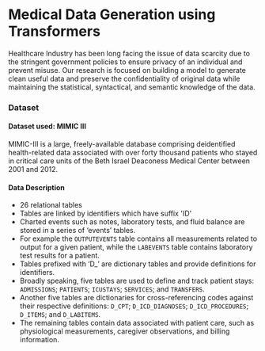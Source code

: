 # Medical Data Generation using Transformers


Healthcare Industry has been long facing the issue of data scarcity due to the stringent government policies to ensure privacy of an individual and prevent misuse. Our research is focused on building a model to generate clean useful data and preserve the confidentiality of original data while maintaining the statistical, syntactical, and semantic knowledge of the data.

### Dataset

#### Dataset used: MIMIC III 

MIMIC-III is a large, freely-available database comprising deidentified health-related data associated with over forty thousand patients who stayed in critical care units of the Beth Israel Deaconess Medical Center between 2001 and 2012.

#### Data Description
- 26 relational tables
- Tables are linked by identifiers which have suffix 'ID'
- Charted events such as notes, laboratory tests, and fluid balance are stored in a series of ‘events’ tables.
- For example the `OUTPUTEVENTS` table contains all measurements related to output for a given patient, while the `LABEVENTS` table contains laboratory test results for a patient.
- Tables prefixed with ‘D_’ are dictionary tables and provide definitions for identifiers. 
- Broadly speaking, five tables are used to define and track patient stays: `ADMISSIONS`; `PATIENTS`; `ICUSTAYS`; `SERVICES`; and `TRANSFERS`.
- Another five tables are dictionaries for cross-referencing codes against their respective definitions: `D_CPT`; `D_ICD_DIAGNOSES`; `D_ICD_PROCEDURES`; `D_ITEMS`; and `D_LABITEMS`.
- The remaining tables contain data associated with patient care, such as physiological measurements, caregiver observations, and billing information.
